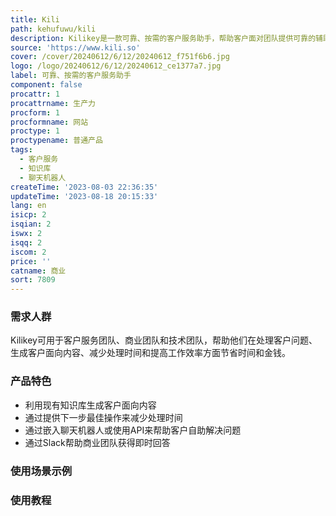 ```yaml
---
title: Kili
path: kehufuwu/kili
description: Kilikey是一款可靠、按需的客户服务助手，帮助客户面对团队提供可靠的辅助。它能利用公司的知识来确保个性化和准确的回答，帮助团队节省时间和提高效率。
source: 'https://www.kili.so'
cover: /cover/20240612/6/12/20240612_f751f6b6.jpg
logo: /logo/20240612/6/12/20240612_ce1377a7.jpg
label: 可靠、按需的客户服务助手
component: false
procattr: 1
procattrname: 生产力
procform: 1
procformname: 网站
proctype: 1
proctypename: 普通产品
tags:
  - 客户服务
  - 知识库
  - 聊天机器人
createTime: '2023-08-03 22:36:35'
updateTime: '2023-08-18 20:15:33'
lang: en
isicp: 2
isqian: 2
iswx: 2
isqq: 2
iscom: 2
price: ''
catname: 商业
sort: 7809
---
```




### 需求人群
Kilikey可用于客户服务团队、商业团队和技术团队，帮助他们在处理客户问题、生成客户面向内容、减少处理时间和提高工作效率方面节省时间和金钱。

### 产品特色
- 利用现有知识库生成客户面向内容
- 通过提供下一步最佳操作来减少处理时间
- 通过嵌入聊天机器人或使用API来帮助客户自助解决问题
- 通过Slack帮助商业团队获得即时回答

### 使用场景示例


### 使用教程


  
